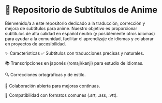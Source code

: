 # 🎌 Repositorio de Subtítulos de Anime
Bienvenido/a a este repositorio dedicado a la traducción, corrección y mejora de subtítulos para anime. Nuestro objetivo es proporcionar subtítulos de alta calidad en español neutro (y posiblemente otros idiomas) para ayudar a la comunidad, facilitar el aprendizaje de idiomas y colaborar en proyectos de accesibilidad.

✨ Características
✅ Subtítulos con traducciones precisas y naturales.

📚 Transcripciones en japonés (romaji/kanji) para estudio de idiomas.

🔍 Correcciones ortográficas y de estilo.

🤝 Colaboración abierta para mejoras continuas.

🎯 Compatibilidad con formatos comunes (.srt, .ass, .vtt).
